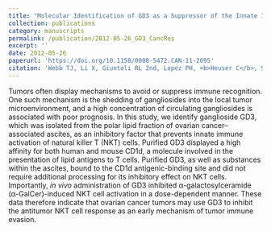 ```yaml
---
title: "Molecular Identification of GD3 as a Suppressor of the Innate Immune Response in Ovarian Cancer"
collection: publications
category: manuscripts
permalink: /publication/2012-05-26_GD3_CancRes
excerpt: ''
date: 2012-05-26
paperurl: 'https://doi.org/10.1158/0008-5472.CAN-11-2695'
citation: 'Webb TJ, Li X, Giuntoli RL 2nd, Lopez PH, <b>Heuser C</b>, Schnaar RL, Tsuji M, Kurts C, Oelke M, Schneck JP. <b><i>Cancer Res.</i></b> May 26, 2012 72: 3744-3752.'
---
```


Tumors often display mechanisms to avoid or suppress immune recognition. One such mechanism is the shedding of gangliosides into the local tumor microenvironment, and a high concentration of circulating gangliosides is associated with poor prognosis. In this study, we identify ganglioside GD3, which was isolated from the polar lipid fraction of ovarian cancer–associated ascites, as an inhibitory factor that prevents innate immune activation of natural killer T (NKT) cells. Purified GD3 displayed a high affinity for both human and mouse CD1d, a molecule involved in the presentation of lipid antigens to T cells. Purified GD3, as well as substances within the ascites, bound to the CD1d antigenic-binding site and did not require additional processing for its inhibitory effect on NKT cells. Importantly, *in vivo* administration of GD3 inhibited α-galactosylceramide (α-GalCer)-induced NKT cell activation in a dose-dependent manner. These data therefore indicate that ovarian cancer tumors may use GD3 to inhibit the antitumor NKT cell response as an early mechanism of tumor immune evasion.
